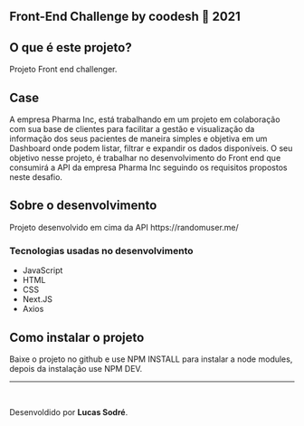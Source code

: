 <h2> Front-End Challenge by coodesh 🏅 2021 </h2>

<h2>O que é este projeto?</h2>
<p>Projeto Front end challenger.</p>

<h2>Case</h2>
A empresa Pharma Inc, está trabalhando em um projeto em colaboração com sua base de clientes para facilitar a gestão e visualização da informação dos seus pacientes de maneira simples e objetiva em um Dashboard onde podem listar, filtrar e expandir os dados disponíveis.
O seu objetivo nesse projeto, é trabalhar no desenvolvimento do Front end que consumirá a API da empresa Pharma Inc seguindo os requisitos propostos neste desafio.

<h2>Sobre o desenvolvimento</h2>
<p>Projeto desenvolvido em cima da API https://randomuser.me/ </p>

<h3>Tecnologias  usadas no desenvolvimento</h3>
<ul>
    <li>JavaScript</li>
    <li>HTML</li>
    <li>CSS</li>
    <li>Next.JS</li>
    <li>Axios</li>
</ul>

<h2>Como instalar o projeto</h2>
<p>Baixe o projeto no github e use NPM INSTALL para instalar a node modules, depois da instalação use NPM DEV.</p>


<hr>
<br>



<span style="text-align:end;">Desenvoldido por <b>Lucas Sodré</b>.<span>
